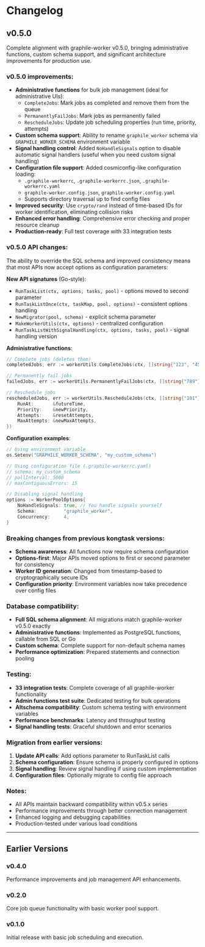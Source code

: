 # Changelog

## v0.5.0

Complete alignment with graphile-worker v0.5.0, bringing administrative functions,
custom schema support, and significant architecture improvements for production use.

### v0.5.0 improvements:

- **Administrative functions** for bulk job management (ideal for administrative UIs):
  - `CompleteJobs`: Mark jobs as completed and remove them from the queue
  - `PermanentlyFailJobs`: Mark jobs as permanently failed
  - `RescheduleJobs`: Update job scheduling properties (run time, priority, attempts)
- **Custom schema support**: Ability to rename `graphile_worker` schema via
  `GRAPHILE_WORKER_SCHEMA` environment variable
- **Signal handling control**: Added `NoHandleSignals` option to disable automatic
  signal handlers (useful when you need custom signal handling)
- **Configuration file support**: Added cosmiconfig-like configuration loading:
  - `.graphile-workerrc`, `.graphile-workerrc.json`, `.graphile-workerrc.yaml`
  - `graphile-worker.config.json`, `graphile-worker.config.yaml`
  - Supports directory traversal up to find config files
- **Improved security**: Use `crypto/rand` instead of time-based IDs for worker
  identification, eliminating collision risks
- **Enhanced error handling**: Comprehensive error checking and proper resource cleanup
- **Production-ready**: Full test coverage with 33 integration tests

### v0.5.0 API changes:

The ability to override the SQL schema and improved consistency means that most APIs
now accept options as configuration parameters:

**New API signatures** (Go-style):

- `RunTaskList(ctx, options, tasks, pool)` - options moved to second parameter
- `RunTaskListOnce(ctx, taskMap, pool, options)` - consistent options handling
- `NewMigrator(pool, schema)` - explicit schema parameter
- `MakeWorkerUtils(ctx, options)` - centralized configuration
- `RunTaskListWithSignalHandling(ctx, options, tasks, pool)` - signal handling version

**Administrative functions**:

```go
// Complete jobs (deletes them)
completedJobs, err := workerUtils.CompleteJobs(ctx, []string{"123", "456"})

// Permanently fail jobs
failedJobs, err := workerUtils.PermanentlyFailJobs(ctx, []string{"789"}, "Manual failure")

// Reschedule jobs
rescheduledJobs, err := workerUtils.RescheduleJobs(ctx, []string{"101"}, RescheduleOptions{
    RunAt:       &futureTime,
    Priority:    &newPriority,
    Attempts:    &resetAttempts,
    MaxAttempts: &newMaxAttempts,
})
```

**Configuration examples**:

```go
// Using environment variable
os.Setenv("GRAPHILE_WORKER_SCHEMA", "my_custom_schema")

// Using configuration file (.graphile-workerrc.yaml)
// schema: my_custom_schema
// pollInterval: 5000
// maxContiguousErrors: 15

// Disabling signal handling
options := WorkerPoolOptions{
    NoHandleSignals: true, // You handle signals yourself
    Schema:          "graphile_worker",
    Concurrency:     4,
}
```

### Breaking changes from previous kongtask versions:

- **Schema awareness**: All functions now require schema configuration
- **Options-first**: Major APIs moved options to first or second parameter for consistency
- **Worker ID generation**: Changed from timestamp-based to cryptographically secure IDs
- **Configuration priority**: Environment variables now take precedence over config files

### Database compatibility:

- **Full SQL schema alignment**: All migrations match graphile-worker v0.5.0 exactly
- **Administrative functions**: Implemented as PostgreSQL functions, callable from SQL or Go
- **Custom schema**: Complete support for non-default schema names
- **Performance optimization**: Prepared statements and connection pooling

### Testing:

- **33 integration tests**: Complete coverage of all graphile-worker functionality
- **Admin functions test suite**: Dedicated testing for bulk operations
- **Altschema compatibility**: Custom schema testing with environment variables
- **Performance benchmarks**: Latency and throughput testing
- **Signal handling tests**: Graceful shutdown and error scenarios

### Migration from earlier versions:

1. **Update API calls**: Add options parameter to RunTaskList calls
2. **Schema configuration**: Ensure schema is properly configured in options
3. **Signal handling**: Review signal handling if using custom implementation
4. **Configuration files**: Optionally migrate to config file approach

### Notes:

- All APIs maintain backward compatibility within v0.5.x series
- Performance improvements through better connection management
- Enhanced logging and debugging capabilities
- Production-tested under various load conditions

---

## Earlier Versions

### v0.4.0

Performance improvements and job management API enhancements.

### v0.2.0

Core job queue functionality with basic worker pool support.

### v0.1.0

Initial release with basic job scheduling and execution.
